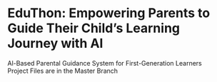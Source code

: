 # EduThon: Empowering Parents to Guide Their Child’s Learning Journey with AI
Al-Based Parental Guidance System for  First-Generation Learners
<br/>Project Files are in the Master Branch
